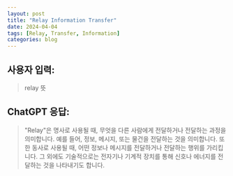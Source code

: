 ```yaml
---
layout: post
title: "Relay Information Transfer"
date: 2024-04-04
tags: [Relay, Transfer, Information]
categories: blog
---
```


## 사용자 입력:
> relay 뜻

## ChatGPT 응답:
> "Relay"은 명사로 사용될 때, 무엇을 다른 사람에게 전달하거나 전달하는 과정을 의미합니다. 예를 들어, 정보, 메시지, 또는 물건을 전달하는 것을 의미합니다. 또한 동사로 사용될 때, 어떤 정보나 메시지를 전달하거나 전달하는 행위를 가리킵니다. 그 외에도 기술적으로는 전자기나 기계적 장치를 통해 신호나 에너지를 전달하는 것을 나타내기도 합니다.

